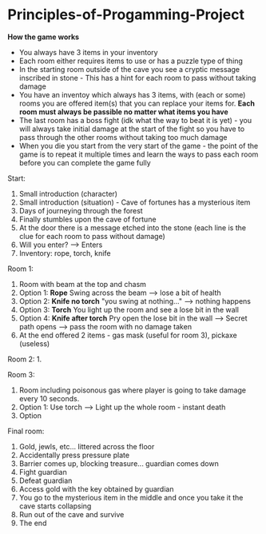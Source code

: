 # Principles-of-Progamming-Project
**How the game works**
- You always have 3 items in your inventory
- Each room either requires items to use or has a puzzle type of thing
- In the starting room outside of the cave you see a cryptic message inscribed in stone - This has a hint for each room to pass without taking damage
- You have an inventoy which always has 3 items, with (each or some) rooms you are offered item(s) that you can replace your items for. **Each room must always be passible no matter what items you have**
- The last room has a boss fight (idk what the way to beat it is yet) - you will always take initial damage at the start of the fight so you have to pass through the other rooms without taking too much damage
- When you die you start from the very start of the game - the point of the game is to repeat it multiple times and learn the ways to pass each room before you can complete the game fully

Start:
  1. Small introduction (character)
  2. Small introduction (situation) - Cave of fortunes has a mysterious item
  3. Days of journeying through the forest
  4. Finally stumbles upon the cave of fortune
  5. At the door there is a message etched into the stone (each line is the clue for each room to pass without damage)
  6. Will you enter? --> Enters
  7. Inventory: rope, torch, knife

Room 1: 
  1. Room with beam at the top and chasm
  2. Option 1: **Rope** Swing across the beam --> lose a bit of health 
  3. Option 2: **Knife no torch** "you swing at nothing..." --> nothing happens
  4. Option 3: **Torch** You light up the room and see a lose bit in the wall
  5. Option 4: **Knife after torch** Pry open the lose bit in the wall --> Secret path opens --> pass the room with no damage taken
  6. At the end offered 2 items - gas mask (useful for room 3), pickaxe (useless)

Room 2:
  1. 

Room 3:
  1. Room including poisonous gas where player is going to take damage every 10 seconds.
  2. Option 1: Use torch --> Light up the whole room - instant death
  3. Option

Final room:
  1. Gold, jewls, etc... littered across the floor
  2. Accidentally press pressure plate
  3. Barrier comes up, blocking treasure... guardian comes down
  4. Fight guardian
  5. Defeat guardian
  6. Access gold with the key obtained by guardian
  7. You go to the mysterious item in the middle and once you take it the cave starts collapsing
  8. Run out of the cave and survive
  9. The end
